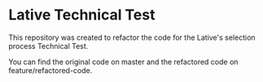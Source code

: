 # Lative Technical Test

This repository was created to refactor the code for the Lative's selection process Technical Test.

You can find the original code on master and the refactored code on feature/refactored-code.
